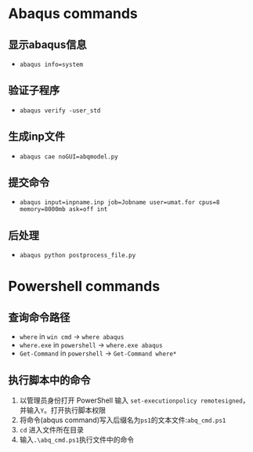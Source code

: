 # Abaqus commands

## 显示abaqus信息

- `abaqus info=system`

## 验证子程序

- `abaqus verify -user_std`

## 生成inp文件

- `abaqus cae noGUI=abqmodel.py`

## 提交命令

- `abaqus input=inpname.inp job=Jobname user=umat.for cpus=8 memory=8000mb ask=off int`

## 后处理

- `abaqus python postprocess_file.py`  


# Powershell commands

## 查询命令路径

- `where` in  `win cmd` -> `where abaqus`
- `where.exe` in `powershell` ->  `where.exe abaqus`
- `Get-Command` in `powershell` ->  `Get-Command where*`

## 执行脚本中的命令
1. 以管理员身份打开 PowerShell 输入 `set-executionpolicy remotesigned`，并输入`Y`。打开执行脚本权限
1. 将命令(abqus command)写入后缀名为`ps1`的文本文件:`abq_cmd.ps1`
1. `cd` 进入文件所在目录
1. 输入`.\abq_cmd.ps1`执行文件中的命令
